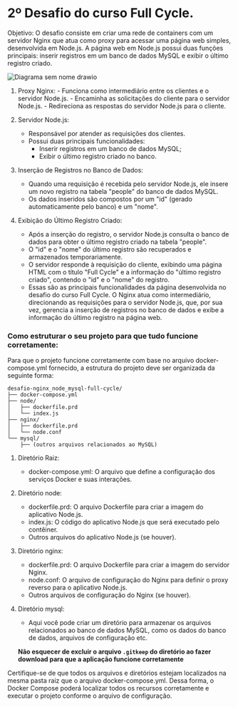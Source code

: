 # 2º Desafio do curso Full Cycle.

Objetivo: O desafio consiste em criar uma rede de containers com um servidor Nginx que atua como proxy para acessar uma página web simples, desenvolvida em Node.js. A página web em Node.js possui duas funções principais: inserir registros em um banco de dados MySQL e exibir o último registro criado.

  ![Diagrama sem nome drawio](https://github.com/diazdiego1/desafio-nginx_node_mysql-full-cycle/assets/140215970/b9de7b85-5aac-4a7c-9d03-699c87a40401)

1. Proxy Nginx:
       - Funciona como intermediário entre os clientes e o servidor Node.js.
       - Encaminha as solicitações do cliente para o servidor Node.js.
       - Redireciona as respostas do servidor Node.js para o cliente.

2. Servidor Node.js:
      - Responsável por atender as requisições dos clientes.
      - Possui duas principais funcionalidades:
           * Inserir registros em um banco de dados MySQL;
           * Exibir o último registro criado no banco.
    
3. Inserção de Registros no Banco de Dados:
      - Quando uma requisição é recebida pelo servidor Node.js, ele insere um novo registro na tabela "people" do banco de dados MySQL.
      - Os dados inseridos são compostos por um "id" (gerado automaticamente pelo banco) e um "nome".

4. Exibição do Último Registro Criado:
      - Após a inserção do registro, o servidor Node.js consulta o banco de dados para obter o último registro criado na tabela "people".
      - O "id" e o "nome" do último registro são recuperados e armazenados temporariamente.
      - O servidor responde à requisição do cliente, exibindo uma página HTML com o título "Full Cycle" e a informação do "último registro criado", contendo o "id" e o "nome" do registro.
      - Essas são as principais funcionalidades da página desenvolvida no desafio do curso Full Cycle. O Nginx atua como intermediário, direcionando as requisições para o servidor Node.js, que, por sua vez, gerencia a inserção de registros no banco de dados e exibe a informação do último registro na página web.

### Como estruturar o seu projeto para que tudo funcione corretamente:
Para que o projeto funcione corretamente com base no arquivo docker-compose.yml fornecido, a estrutura do projeto deve ser organizada da seguinte forma:
```
desafio-nginx_node_mysql-full-cycle/
├── docker-compose.yml
├── node/
│   ├── dockerfile.prd
│   └── index.js
├── nginx/
│   ├── dockerfile.prd
│   └── node.conf
└── mysql/
    ├── (outros arquivos relacionados ao MySQL)
```
1.  Diretório Raiz:

      - docker-compose.yml: O arquivo que define a configuração dos serviços Docker e suas interações.
    
2. Diretório node:

     - dockerfile.prd: O arquivo Dockerfile para criar a imagem do aplicativo Node.js.
     - index.js: O código do aplicativo Node.js que será executado pelo contêiner.
     - Outros arquivos do aplicativo Node.js (se houver).

3. Diretório nginx:

     - dockerfile.prd: O arquivo Dockerfile para criar a imagem do servidor Nginx.
     - node.conf: O arquivo de configuração do Nginx para definir o proxy reverso para o aplicativo Node.js.
     - Outros arquivos de configuração do Nginx (se houver).

4. Diretório mysql:

     - Aqui você pode criar um diretório para armazenar os arquivos relacionados ao banco de dados MySQL, como os dados do banco de dados, arquivos de configuração etc.

      **Não esquecer de excluir o arquivo ```.gitkeep``` do diretório ao fazer download para que a aplicação funcione corretamente**

Certifique-se de que todos os arquivos e diretórios estejam localizados na mesma pasta raiz que o arquivo docker-compose.yml. Dessa forma, o Docker Compose poderá localizar todos os recursos corretamente e executar o projeto conforme o arquivo de configuração.
